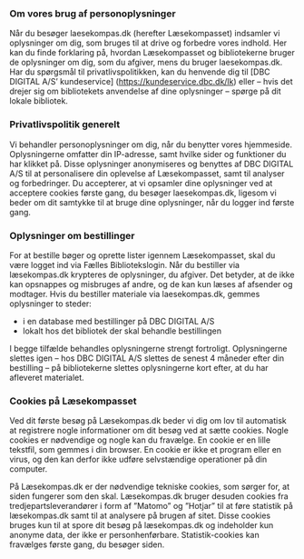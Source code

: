 ### Om vores brug af personoplysninger
Når du besøger laesekompas.dk (herefter Læsekompasset) indsamler vi oplysninger om dig, som bruges til at drive og forbedre vores indhold. Her kan du finde forklaring på, hvordan Læsekompasset og bibliotekerne bruger de oplysninger om dig, som du afgiver, mens du bruger laesekompas.dk.
Har du spørgsmål til privatlivspolitikken, kan du henvende dig til [DBC DIGITAL A/S’ kundeservice] (https://kundeservice.dbc.dk/lk) eller – hvis det drejer sig om bibliotekets anvendelse af dine oplysninger – spørge på dit lokale bibliotek.

### Privatlivspolitik generelt
Vi behandler personoplysninger om dig, når du benytter vores hjemmeside. Oplysningerne omfatter din IP-adresse, samt hvilke sider og funktioner du har klikket på. Disse oplysninger anonymiseres og benyttes af DBC DIGITAL A/S til at personalisere din oplevelse af Læsekompasset, samt til analyser og forbedringer.
Du accepterer, at vi opsamler dine oplysninger ved at acceptere cookies første gang, du besøger laesekompas.dk, ligesom vi beder om dit samtykke til at bruge dine oplysninger, når du logger ind første gang.

### Oplysninger om bestillinger
For at bestille bøger og oprette lister igennem Læsekompasset, skal du være logget ind via Fælles Bibliotekslogin.
Når du bestiller via læsekompas.dk krypteres de oplysninger, du afgiver. Det betyder, at de ikke kan opsnappes og misbruges af andre, og de kan kun læses af afsender og modtager.
Hvis du bestiller materiale via laesekompas.dk, gemmes oplysninger to steder:
* i en database med bestillinger på DBC DIGITAL A/S
* lokalt hos det bibliotek der skal behandle bestillingen

I begge tilfælde behandles oplysningerne strengt fortroligt.
Oplysningerne slettes igen – hos DBC DIGITAL A/S slettes de senest 4 måneder efter din bestilling – på bibliotekerne slettes oplysningerne kort efter, at du har afleveret materialet.

### Cookies på Læsekompasset
Ved dit første besøg på Læsekompas.dk beder vi dig om lov til automatisk at registrere nogle informationer om dit besøg ved at sætte cookies. Nogle cookies er nødvendige og nogle kan du fravælge. En cookie er en lille tekstfil, som gemmes i din browser. En cookie er ikke et program eller en virus, og den kan derfor ikke udføre selvstændige operationer på din computer.

På Læsekompas.dk er der nødvendige tekniske cookies, som sørger for, at siden fungerer som den skal. Læsekompas.dk bruger desuden cookies fra tredjepartsleverandører i form af ”Matomo” og ”Hotjar” til at føre statistik på læsekompas.dk samt til at analysere på brugen af sitet. Disse cookies bruges kun til at spore dit besøg på læsekompas.dk og indeholder kun anonyme data, der ikke er personhenførbare. Statistik-cookies kan fravælges første gang, du besøger siden.

